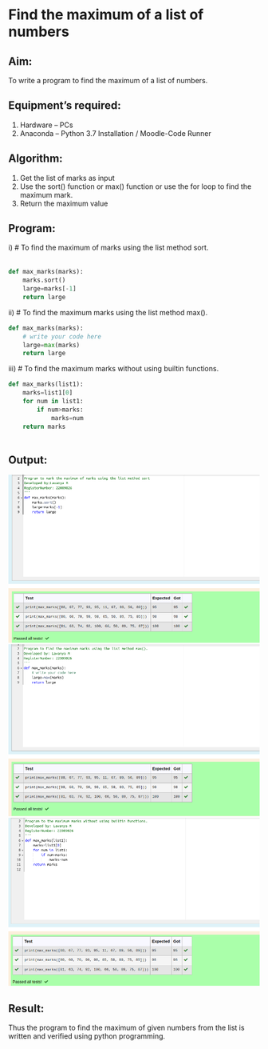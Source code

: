 # Find the maximum of a list of numbers

## Aim:
To write a program to find the maximum of a list of numbers.

## Equipment’s required:

1.	Hardware – PCs
2.	Anaconda – Python 3.7 Installation / Moodle-Code Runner

## Algorithm:
1.	Get the list of marks as input
2.	Use the sort() function or max() function or use the for loop to find the maximum mark.
3.	Return the maximum value

## Program:

i)	# To find the maximum of marks using the list method sort.

```Python

def max_marks(marks):
    marks.sort()
    large=marks[-1]
    return large


```

ii)	# To find the maximum marks using the list method max().
```Python
def max_marks(marks):
    # write your code here
    large=max(marks)
    return large


```

iii) # To find the maximum marks without using builtin functions.
```Python
def max_marks(list1):
    marks=list1[0]
    for num in list1:
        if num>marks:
            marks=num
    return marks
    


```
## Output:
![](./max1.png)
![](./max2.png)
![](./max3.png)

## Result:
Thus the program to find the maximum of given numbers from the list is written and verified using python programming.